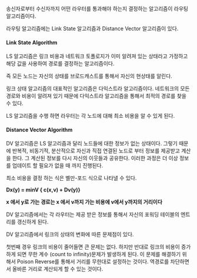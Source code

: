송신자로부터 수신자까지 어떤 라우터를 통과해야 하는지 결정하는 알고리즘이 라우팅 알고리즘이다.

라우팅 알고리즘에는 Link State 알고리즘과 Distance Vector 알고리즘이 있다.

#### Link State Algorithm

LS 알고리즘은 링크 비용과 네트워크 토폴로지가 이미 알려져 있는 상태라고 가정하고 해당 값을 사용하여 경로를 결정하는 알고리즘이다.

즉 모든 노드는 자신의 상태를 브로드캐스트를 통해서 자신의 현상태를 알린다. 

링크 상태 알고리즘의 대표적인 알고리즘은 다익스트라 알고리즘이다. 네트워크의 모든 경로와 비용이 알려져 있기 때문에 다익스트라 알고리즘을 통해서 최적의 경로를 찾을 수 있다.

LS 알고리즘을 수행 하면 라우터는 각 노드에 대해 최소 비용을 알 수 있게 된다.

#### Distance Vector Algorithm

DV 알고리즘은 LS 알고리즘과 달리 노드들에 대한 정보가 없는 상태이다. 그렇기 때문에 반복적, 비동기적, 분산적으로 자신과 직접 연결된 노드로 부터 정보를 제공받고 계산을 한다. 그 계산된 정보를 다시 자신의 이웃들과 공유한다. 이러한 과정은 더 이상 정보를 업데이트 할 필요가 없을 때 까지 진행된다. 

최소 비용을 결정 하는 식은 벨만-포드 식으로 나타낼 수 있다.

**Dx(y) = minV { c(x,v) + Dv(y)}**

**x 에서 y로 가는 경로는 x 에서 v까지 가는 비용에 v에서 y까지의 거리이다**

DV 알고리즘에서는 각 라우터는 제공 받은 정보를 통해서 자신의 포워딩 테이블의 엔트리를 갱신하게 된다. 

DV 알고리즘에서 링크의 상태의 변화에 따른 문제점이 있다.

첫번째 경우 링크의 비용이 줄어들면 큰 문제는 없다. 하지만 반대로 링크의 비용이 증가하게 되면 무한 계수 (count to infinity)문제가 발생하게 된다. 이 문제를 해결하기 위해서 Poison Reverse를 통해서 거리를 무한대로 설정하는 것이다. 역경로를 차단하면서 올바른 거리로 계산되게 할 수 있는 것이다.
